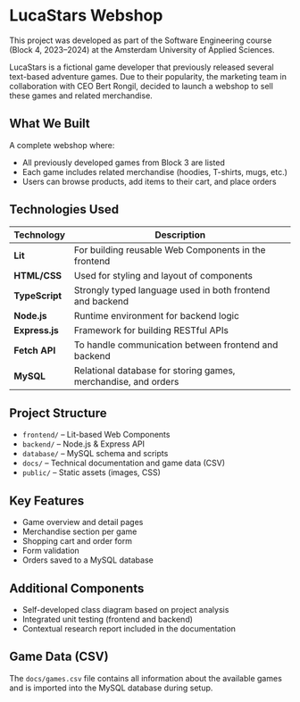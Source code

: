 # LucaStars Webshop

This project was developed as part of the Software Engineering course (Block 4, 2023–2024) at the Amsterdam University of Applied Sciences.

LucaStars is a fictional game developer that previously released several text-based adventure games. Due to their popularity, the marketing team in collaboration with CEO Bert Rongil, decided to launch a webshop to sell these games and related merchandise.

## What We Built

A complete webshop where:
- All previously developed games from Block 3 are listed
- Each game includes related merchandise (hoodies, T-shirts, mugs, etc.)
- Users can browse products, add items to their cart, and place orders

## Technologies Used

| Technology     | Description                                                             |
|----------------|-------------------------------------------------------------------------|
| **Lit**         | For building reusable Web Components in the frontend                   |
| **HTML/CSS**    | Used for styling and layout of components                              |
| **TypeScript**  | Strongly typed language used in both frontend and backend              |
| **Node.js**     | Runtime environment for backend logic                                  |
| **Express.js**  | Framework for building RESTful APIs                                    |
| **Fetch API**   | To handle communication between frontend and backend                   |
| **MySQL**       | Relational database for storing games, merchandise, and orders         |

## Project Structure

- `frontend/` – Lit-based Web Components
- `backend/` – Node.js & Express API
- `database/` – MySQL schema and scripts
- `docs/` – Technical documentation and game data (CSV)
- `public/` – Static assets (images, CSS)

## Key Features

- Game overview and detail pages
- Merchandise section per game
- Shopping cart and order form
- Form validation
- Orders saved to a MySQL database

## Additional Components

- Self-developed class diagram based on project analysis
- Integrated unit testing (frontend and backend)
- Contextual research report included in the documentation

## Game Data (CSV)

The `docs/games.csv` file contains all information about the available games and is imported into the MySQL database during setup.
